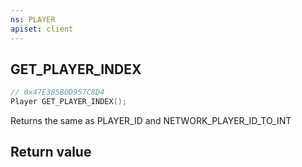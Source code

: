 ```yaml
---
ns: PLAYER
apiset: client
---
```

## GET_PLAYER_INDEX

```c
// 0x47E385B0D957C8D4
Player GET_PLAYER_INDEX();
```

Returns the same as PLAYER_ID and NETWORK_PLAYER_ID_TO_INT


## Return value

